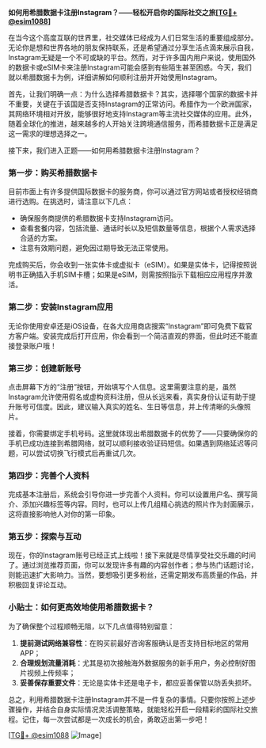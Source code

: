**如何用希腊数据卡注册Instagram？——轻松开启你的国际社交之旅[[TG💪+ @esim1088](https://t.me/s/esim1088)]**

在当今这个高度互联的世界里，社交媒体已经成为人们日常生活的重要组成部分。无论你是想和世界各地的朋友保持联系，还是希望通过分享生活点滴来展示自我，Instagram无疑是一个不可或缺的平台。然而，对于许多国内用户来说，使用国外的数据卡或eSIM卡来注册Instagram可能会感到有些陌生甚至困惑。今天，我们就以希腊数据卡为例，详细讲解如何顺利注册并开始使用Instagram。

首先，让我们明确一点：为什么选择希腊数据卡？其实，选择哪个国家的数据卡并不重要，关键在于该国是否支持Instagram的正常访问。希腊作为一个欧洲国家，其网络环境相对开放，能够很好地支持Instagram等主流社交媒体的应用。此外，随着全球化的推进，越来越多的人开始关注跨境通信服务，而希腊数据卡正是满足这一需求的理想选择之一。

接下来，我们进入正题——如何用希腊数据卡注册Instagram？

### 第一步：购买希腊数据卡

目前市面上有许多提供国际数据卡的服务商，你可以通过官方网站或者授权经销商进行选购。在挑选时，请注意以下几点：
- 确保服务商提供的希腊数据卡支持Instagram访问。
- 查看套餐内容，包括流量、通话时长以及短信数量等信息，根据个人需求选择合适的方案。
- 注意有效期问题，避免因过期导致无法正常使用。

完成购买后，你会收到一张实体卡或虚拟卡（eSIM）。如果是实体卡，记得按照说明书正确插入手机SIM卡槽；如果是eSIM，则需按照指示下载相应应用程序并激活。

### 第二步：安装Instagram应用

无论你使用安卓还是iOS设备，在各大应用商店搜索“Instagram”即可免费下载官方客户端。安装完成后打开应用，你会看到一个简洁直观的界面，但此时还不能直接登录账户哦！

### 第三步：创建新账号

点击屏幕下方的“注册”按钮，开始填写个人信息。这里需要注意的是，虽然Instagram允许使用假名或虚构资料注册，但从长远来看，真实身份认证有助于提升账号可信度。因此，建议输入真实的姓名、生日等信息，并上传清晰的头像照片。

接着，你需要绑定手机号码。这里就体现出希腊数据卡的优势了——只要确保你的手机已成功连接到希腊网络，就可以顺利接收验证码短信。如果遇到网络延迟等问题，可以尝试切换飞行模式后再重试几次。

### 第四步：完善个人资料

完成基本注册后，系统会引导你进一步完善个人资料。你可以设置用户名、撰写简介、添加兴趣标签等内容。同时，也可以上传几组精心挑选的照片作为封面展示，这将直接影响他人对你的第一印象。

### 第五步：探索与互动

现在，你的Instagram账号已经正式上线啦！接下来就是尽情享受社交乐趣的时间了。通过浏览推荐页面，你可以发现许多有趣的内容创作者；参与热门话题讨论，则能迅速扩大影响力。当然，要想吸引更多粉丝，还需定期发布高质量的作品，并积极回复评论互动。

### 小贴士：如何更高效地使用希腊数据卡？

为了确保整个过程顺畅无阻，以下几点值得特别留意：
1. **提前测试网络兼容性**：在购买前最好咨询客服确认是否支持目标地区的常用APP；
2. **合理规划流量消耗**：尤其是初次接触海外数据服务的新手用户，务必控制好图片视频上传频率；
3. **妥善保存重要文件**：无论是实体卡还是电子卡，都应妥善保管以防丢失损坏。

总之，利用希腊数据卡注册Instagram并不是一件复杂的事情。只要你按照上述步骤操作，并结合自身实际情况灵活调整策略，就能轻松开启一段精彩的国际社交旅程。记住，每一次尝试都是一次成长的机会，勇敢迈出第一步吧！

[[TG💪+ @esim1088](https://t.me/s/esim1088) ![Image](https://i.postimg.cc/4NQfJmqS/Snipaste-2025-05-13-00-14-12.png)]